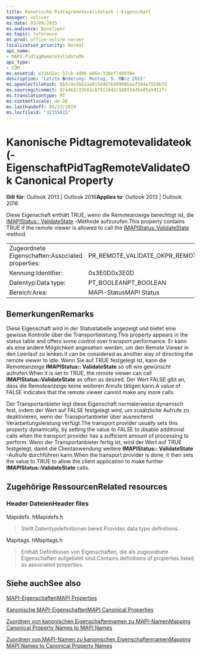 ```yaml
---
title: Kanonische Pidtagremotevalidateok (-Eigenschaft
manager: soliver
ms.date: 03/09/2015
ms.audience: Developer
ms.topic: reference
ms.prod: office-online-server
localization_priority: Normal
api_name:
- MAPI.PidTagRemoteValidateOk
api_type:
- COM
ms.assetid: e336d2ec-57cb-4d08-bd6e-330ef7d9939e
description: 'Letzte �nderung: Montag, 9. M�rz 2015'
ms.openlocfilehash: 8b5c9e5bb2aa915d4b76d9998baaf504e7929b78
ms.sourcegitcommit: 8fe462c32b91c87911942c188f3445e85a54137c
ms.translationtype: MT
ms.contentlocale: de-DE
ms.lasthandoff: 04/23/2019
ms.locfileid: "32355615"
---
```

# <a name="pidtagremotevalidateok-canonical-property"></a><span data-ttu-id="1f6e5-103">Kanonische Pidtagremotevalidateok (-Eigenschaft</span><span class="sxs-lookup"><span data-stu-id="1f6e5-103">PidTagRemoteValidateOk Canonical Property</span></span>

  
  
<span data-ttu-id="1f6e5-104">**Gilt für**: Outlook 2013 | Outlook 2016</span><span class="sxs-lookup"><span data-stu-id="1f6e5-104">**Applies to**: Outlook 2013 | Outlook 2016</span></span> 
  
<span data-ttu-id="1f6e5-105">Diese Eigenschaft enthält TRUE, wenn die Remoteanzeige berechtigt ist, die [IMAPIStatus:: ValidateState](imapistatus-validatestate.md) -Methode aufzurufen.</span><span class="sxs-lookup"><span data-stu-id="1f6e5-105">This property contains TRUE if the remote viewer is allowed to call the [IMAPIStatus::ValidateState](imapistatus-validatestate.md) method.</span></span> 
  
|||
|:-----|:-----|
|<span data-ttu-id="1f6e5-106">Zugeordnete Eigenschaften:</span><span class="sxs-lookup"><span data-stu-id="1f6e5-106">Associated properties:</span></span>  <br/> |<span data-ttu-id="1f6e5-107">PR_REMOTE_VALIDATE_OK</span><span class="sxs-lookup"><span data-stu-id="1f6e5-107">PR_REMOTE_VALIDATE_OK</span></span>  <br/> |
|<span data-ttu-id="1f6e5-108">Kennung:</span><span class="sxs-lookup"><span data-stu-id="1f6e5-108">Identifier:</span></span>  <br/> |<span data-ttu-id="1f6e5-109">0x3E0D</span><span class="sxs-lookup"><span data-stu-id="1f6e5-109">0x3E0D</span></span>  <br/> |
|<span data-ttu-id="1f6e5-110">Datentyp:</span><span class="sxs-lookup"><span data-stu-id="1f6e5-110">Data type:</span></span>  <br/> |<span data-ttu-id="1f6e5-111">PT_BOOLEAN</span><span class="sxs-lookup"><span data-stu-id="1f6e5-111">PT_BOOLEAN</span></span>  <br/> |
|<span data-ttu-id="1f6e5-112">Bereich:</span><span class="sxs-lookup"><span data-stu-id="1f6e5-112">Area:</span></span>  <br/> |<span data-ttu-id="1f6e5-113">MAPI-Status</span><span class="sxs-lookup"><span data-stu-id="1f6e5-113">MAPI Status</span></span>  <br/> |
   
## <a name="remarks"></a><span data-ttu-id="1f6e5-114">Bemerkungen</span><span class="sxs-lookup"><span data-stu-id="1f6e5-114">Remarks</span></span>

<span data-ttu-id="1f6e5-115">Diese Eigenschaft wird in der Statustabelle angezeigt und bietet eine gewisse Kontrolle über die Transportleistung.</span><span class="sxs-lookup"><span data-stu-id="1f6e5-115">This property appears in the status table and offers some control over transport performance.</span></span> <span data-ttu-id="1f6e5-116">Er kann als eine andere Möglichkeit angesehen werden, um den Remote Viewer in den Leerlauf zu lenken.</span><span class="sxs-lookup"><span data-stu-id="1f6e5-116">It can be considered as another way of directing the remote viewer to idle.</span></span> <span data-ttu-id="1f6e5-117">Wenn Sie auf TRUE festgelegt ist, kann die Remoteanzeige **IMAPIStatus:: ValidateState** so oft wie gewünscht aufrufen.</span><span class="sxs-lookup"><span data-stu-id="1f6e5-117">When it is set to TRUE, the remote viewer can call **IMAPIStatus::ValidateState** as often as desired.</span></span> <span data-ttu-id="1f6e5-118">Der Wert FALSE gibt an, dass die Remoteanzeige keine weiteren Anrufe tätigen kann.</span><span class="sxs-lookup"><span data-stu-id="1f6e5-118">A value of FALSE indicates that the remote viewer cannot make any more calls.</span></span> 
  
<span data-ttu-id="1f6e5-119">Der Transportanbieter legt diese Eigenschaft normalerweise dynamisch fest, indem der Wert auf FALSE festgelegt wird, um zusätzliche Aufrufe zu deaktivieren, wenn der Transportanbieter über ausreichend Verarbeitungsleistung verfügt.</span><span class="sxs-lookup"><span data-stu-id="1f6e5-119">The transport provider usually sets this property dynamically, by setting the value to FALSE to disable additional calls when the transport provider has a sufficient amount of processing to perform.</span></span> <span data-ttu-id="1f6e5-120">Wenn der Transportanbieter fertig ist, wird der Wert auf TRUE festgelegt, damit die Clientanwendung weitere **IMAPIStatus:: ValidateState** -Aufrufe durchführen kann.</span><span class="sxs-lookup"><span data-stu-id="1f6e5-120">When the transport provider is done, it then sets the value to TRUE to allow the client application to make further **IMAPIStatus::ValidateState** calls.</span></span> 
  
## <a name="related-resources"></a><span data-ttu-id="1f6e5-121">Zugehörige Ressourcen</span><span class="sxs-lookup"><span data-stu-id="1f6e5-121">Related resources</span></span>

### <a name="header-files"></a><span data-ttu-id="1f6e5-122">Header Dateien</span><span class="sxs-lookup"><span data-stu-id="1f6e5-122">Header files</span></span>

<span data-ttu-id="1f6e5-123">Mapidefs. h</span><span class="sxs-lookup"><span data-stu-id="1f6e5-123">Mapidefs.h</span></span>
  
> <span data-ttu-id="1f6e5-124">Stellt Datentypdefinitionen bereit.</span><span class="sxs-lookup"><span data-stu-id="1f6e5-124">Provides data type definitions.</span></span>
    
<span data-ttu-id="1f6e5-125">Mapitags. h</span><span class="sxs-lookup"><span data-stu-id="1f6e5-125">Mapitags.h</span></span>
  
> <span data-ttu-id="1f6e5-126">Enthält Definitionen von Eigenschaften, die als zugeordnete Eigenschaften aufgelistet sind.</span><span class="sxs-lookup"><span data-stu-id="1f6e5-126">Contains definitions of properties listed as associated properties.</span></span>
    
## <a name="see-also"></a><span data-ttu-id="1f6e5-127">Siehe auch</span><span class="sxs-lookup"><span data-stu-id="1f6e5-127">See also</span></span>



[<span data-ttu-id="1f6e5-128">MAPI-Eigenschaften</span><span class="sxs-lookup"><span data-stu-id="1f6e5-128">MAPI Properties</span></span>](mapi-properties.md)
  
[<span data-ttu-id="1f6e5-129">Kanonische MAPI-Eigenschaften</span><span class="sxs-lookup"><span data-stu-id="1f6e5-129">MAPI Canonical Properties</span></span>](mapi-canonical-properties.md)
  
[<span data-ttu-id="1f6e5-130">Zuordnen von kanonischen Eigenschaftennamen zu MAPI-Namen</span><span class="sxs-lookup"><span data-stu-id="1f6e5-130">Mapping Canonical Property Names to MAPI Names</span></span>](mapping-canonical-property-names-to-mapi-names.md)
  
[<span data-ttu-id="1f6e5-131">Zuordnen von MAPI-Namen zu kanonischen Eigenschaftennamen</span><span class="sxs-lookup"><span data-stu-id="1f6e5-131">Mapping MAPI Names to Canonical Property Names</span></span>](mapping-mapi-names-to-canonical-property-names.md)

